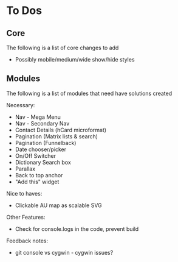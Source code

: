 # To Dos

## Core

The following is a list of core changes to add

* Possibly mobile/medium/wide show/hide styles

## Modules

The following is a list of modules that need have solutions created

Necessary:
* Nav - Mega Menu
* Nav - Secondary Nav
* Contact Details (hCard microformat)
* Pagination (Matrix lists & search)
* Pagination (Funnelback)
* Date chooser/picker
* On/Off Switcher
* Dictionary Search box
* Parallax
* Back to top anchor
* "Add this" widget

Nice to haves:
* Clickable AU map as scalable SVG

Other Features:
* Check for console.logs in the code, prevent build

Feedback notes:
* git console vs cygwin - cygwin issues?